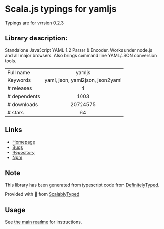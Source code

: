 
# Scala.js typings for yamljs

Typings are for version 0.2.3

## Library description:
Standalone JavaScript YAML 1.2 Parser & Encoder. Works under node.js and all major browsers. Also brings command line YAML/JSON conversion tools.

|                    |                 |
| ------------------ | :-------------: |
| Full name          | yamljs |
| Keywords           | yaml, json, yaml2json, json2yaml |
| # releases         | 4 |
| # dependents       | 1003 |
| # downloads        | 20724575 |
| # stars            | 64 |

## Links
- [Homepage](https://github.com/jeremyfa/yaml.js#readme)
- [Bugs](https://github.com/jeremyfa/yaml.js/issues)
- [Repository](https://github.com/jeremyfa/yaml.js)
- [Npm](https://www.npmjs.com/package/yamljs)
    


## Note
This library has been generated from typescript code from [DefinitelyTyped](https://definitelytyped.org).

Provided with :purple_heart: from [ScalablyTyped](https://github.com/oyvindberg/ScalablyTyped)

## Usage
See [the main readme](../../readme.md) for instructions.


